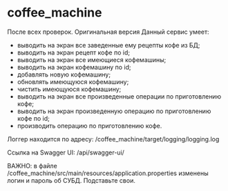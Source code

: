 # coffee_machine


После всех проверок. Оригинальная версия
Данный сервис умеет:
- выводить на экран все заведенные ему рецепты кофе из БД;
- выводить на экран рецепт кофе по id;
- выводить на экран все имеющиеся кофемашины;
- выводить на экран кофемашину по id;
- добавлять новую кофемашину;
- обновлять имеющуюся кофемашину;
- чистить имеющуюся кофемашину;
- выводить на экран все произведенные операции по приготовлению кофе;
- выводить на экран произведенную операцию по приготовлению кофе по id;
- производить операцию по приготовлению кофе.

Логгер находится по адресу: /coffee_machine/target/logging/logging.log

Ссылка на Swagger UI: /api/swagger-ui/

ВАЖНО: в файле /coffee_machine/src/main/resources/application.properties изменены логин и пароль об СУБД. Подставьте свои.
